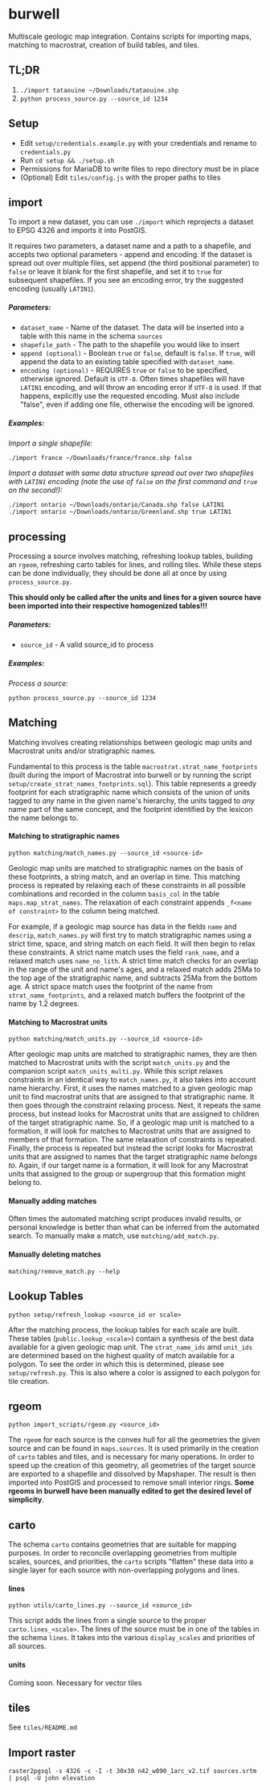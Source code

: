 # burwell
Multiscale geologic map integration. Contains scripts for importing maps, matching to macrostrat, creation of build tables, and tiles.

## TL;DR
1. `./import tataouine ~/Downloads/tataouine.shp`
2. `python process_source.py --source_id 1234`


## Setup
+ Edit ````setup/credentials.example.py```` with your credentials and rename to ````credentials.py````
+ Run ````cd setup && ./setup.sh````
+ Permissions for MariaDB to write files to repo directory must be in place
+ (Optional) Edit `tiles/config.js` with the proper paths to tiles


## import
To import a new dataset, you can use ````./import```` which reprojects a dataset to EPSG 4326 and imports it into PostGIS.

It requires two parameters, a dataset name and a path to a shapefile, and accepts two optional parameters - append and encoding. If the dataset is spread out over multiple files, set append (the third positional parameter) to ````false```` or leave it blank for the first shapefile, and set it to ````true```` for subsequent shapefiles. If you see an encoding error, try the suggested encoding (usually ````LATIN1````).

##### Parameters:
+ ````dataset_name```` - Name of the dataset. The data will be inserted into a table with this name in the schema ````sources````
+ ````shapefile_path```` - The path to the shapefile you would like to insert
+ ````append (optional)```` - Boolean ````true```` or ````false````, default is ````false````. If ````true````, will append the data to an existing table specified with ````dataset_name````.
+ ````encoding (optional)```` - REQUIRES ````true```` or ````false```` to be specified, otherwise ignored. Default is ````UTF-8````. Often times shapefiles will have ````LATIN1```` encoding, and will throw an encoding error if ````UTF-8```` is used. If that happens, explicitly use the requested encoding. Must also include "false", even if adding one file, otherwise the encoding will be ignored.

##### Examples:

_Import a single shapefile:_
````
./import france ~/Downloads/france/france.shp false
````

 _Import a dataset with same data structure spread out over two shapefiles with ````LATIN1```` encoding (note the use of ````false```` on the first command and ````true```` on the second!):_
````
./import ontario ~/Downloads/ontario/Canada.shp false LATIN1
./import ontario ~/Downloads/ontario/Greenland.shp true LATIN1
````


## processing
Processing a source involves matching, refreshing lookup tables, building an `rgeom`, refreshing carto tables for lines, and rolling tiles. While these steps can be done individually, they should be done all at once by using `process_source.py`.

**This should only be called after the units and lines for a given source have been imported into their respective homogenized tables!!!**

##### Parameters:
+ ````source_id```` - A valid source_id to process

##### Examples:

_Process a source:_
````
python process_source.py --source_id 1234
````


## Matching
Matching involves creating relationships between geologic map units and Macrostrat units and/or stratigraphic names.

Fundamental to this process is the table `macrostrat.strat_name_footprints` (built during the import of Macrostrat into burwell or by running the script `setup/create_strat_names_footprints.sql`). This table represents a greedy footprint for each stratigraphic name which consists of the union of units tagged to *any* name in the given name's hierarchy, the units tagged to *any* name part of the same concept, and the footprint identified by the lexicon the name belongs to.

#### Matching to stratigraphic names

````
python matching/match_names.py --source_id <source-id>
````

Geologic map units are matched to stratigraphic names on the basis of these footprints, a string match, and an overlap in time. This matching process is repeated by relaxing each of these constraints in all possible combinations and recorded in the column `basis_col` in the table `maps.map_strat_names`. The relaxation of each constraint appends `_f<name of constraint>` to the column being matched.

For example, if a geologic map source has data in the fields `name` and `descrip`, `match_names.py` will first try to match stratigraphic names using a strict time, space, and string match on each field. It will then begin to relax these constraints. A strict name match uses the field `rank_name`, and a relaxed match uses `name_no_lith`. A strict time match checks for an overlap in the range of the unit and name's ages, and a relaxed match adds 25Ma to the top age of the stratigraphic name, and subtracts 25Ma from the bottom age. A strict space match uses the footprint of the name from `strat_name_footprints`, and a relaxed match buffers the footprint of the name by 1.2 degrees.


#### Matching to Macrostrat units

````
python matching/match_units.py --source_id <source-id>
````

After geologic map units are matched to stratigraphic names, they are then matched to Macrostrat units with the script `match_units.py` and the companion script `match_units_multi.py`. While this script relaxes constraints in an identical way to `match_names.py`, it also takes into account name hierarchy. First, it uses the names matched to a given geologic map unit to find macrostrat units that are assigned to that stratigraphic name. It then goes through the constraint relaxing process. Next, it repeats the same process, but instead looks for Macrostrat units that are assigned to children of the target stratigraphic name. So, if a geologic map unit is matched to a formation, it will look for matches to Macrostrat units that are assigned to members of that formation. The same relaxation of constraints is repeated. Finally, the process is repeated but instead the script looks for Macrostrat units that are assigned to names that the target stratigraphic name *belongs to*. Again, if our target name is a formation, it will look for any Macrostrat units that assigned to the group or supergroup that this formation might belong to.


#### Manually adding matches
Often times the automated matching script produces invalid results, or personal knowledge is better than what can be inferred from
the automated search. To manually make a match, use `matching/add_match.py`.

#### Manually deleting matches
`matching/remove_match.py --help`


## Lookup Tables

````
python setup/refresh_lookup <source_id or scale>
````

After the matching process, the lookup tables for each scale are built. These tables (`public.lookup_<scale>`) contain a synthesis of the best data available for a given geologic map unit. The `strat_name_ids` amd `unit_ids` are determined based on the highest quality of match available for a polygon. To see the order in which this is determined, please see `setup/refresh.py`. This is also where a color is assigned to each polygon for tile creation.


## rgeom

````
python import_scripts/rgeom.py <source_id>
````

The `rgeom` for each source is the convex hull for all the geometries the given source and can be found in `maps.sources`. It is used primarily in the creation of `carto` tables and tiles, and is necessary for many operations. In order to speed up the creation of this geometry, all geometries of the target source are exported to a shapefile and dissolved by Mapshaper. The result is then imported into PostGIS and processed to remove small interior rings. **Some rgeoms in burwell have been manually edited to get the desired level of simplicity**.


## carto

The schema `carto` contains geometries that are suitable for mapping purposes. In order to reconcile overlapping geometries from multiple scales, sources, and priorities, the `carto` scripts "flatten" these data into a single layer for each source with non-overlapping polygons and lines.

#### lines

````
python utils/carto_lines.py --source_id <source_id>
````

This script adds the lines from a single source to the proper `carto.lines_<scale>`. The lines of the source must be in one of the tables in the schema `lines`. It takes into the various `display_scales` and priorities of all sources.


#### units
Coming soon. Necessary for vector tiles


## tiles
See `tiles/README.md`


## Import raster

````
raster2pgsql -s 4326 -c -I -t 30x30 n42_w090_1arc_v2.tif sources.srtm | psql -U john elevation

````
